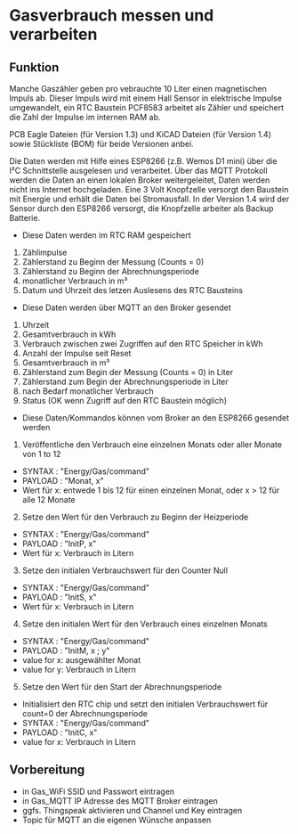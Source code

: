# Gasverbrauch messen und verarbeiten 

## Funktion

Manche Gaszähler geben pro vebrauchte 10 Liter einen magnetischen Impuls ab.
Dieser Impuls wird mit einem Hall Sensor in elektrische Impulse umgewandelt, ein RTC Baustein PCF8583 arbeitet als Zähler und speichert die Zahl der Impulse im internen RAM ab.

PCB Eagle Dateien (für Version 1.3) und KiCAD Dateien (für Version 1.4) sowie Stückliste (BOM) für beide Versionen anbei.

Die Daten werden mit Hilfe eines ESP8266 (z.B. Wemos D1 mini) über die I²C Schnittstelle ausgelesen und verarbeitet. 
Über das MQTT Protokoll werden die Daten an einen lokalen Broker weitergeleitet, Daten werden nicht ins Internet hochgeladen.
Eine 3 Volt Knopfzelle versorgt den Baustein mit Energie und erhält die Daten bei Stromausfall. In der Version 1.4 wird der Sensor durch den ESP8266 versorgt, die Knopfzelle arbeiter als Backup Batterie.


* Diese Daten werden im RTC RAM gespeichert

1. Zählimpulse
2. Zählerstand zu Beginn der Messung (Counts = 0)
3. Zählerstand zu Beginn der Abrechnungsperiode
4. monatlicher Verbrauch in m³
5. Datum und Uhrzeit des letzen Auslesens des RTC Bausteins

* Diese Daten werden über MQTT an den Broker gesendet

1. Uhrzeit 
2. Gesamtverbrauch in kWh
3. Verbrauch zwischen zwei Zugriffen auf den RTC Speicher in kWh
4. Anzahl der Impulse seit Reset
5. Gesamtverbrauch in m³
6. Zählerstand zum Begin der Messung (Counts = 0) in Liter
7. Zählerstand zum Begin der Abrechnungsperiode in Liter
8. nach Bedarf monatlicher Verbrauch
9. Status (OK wenn Zugriff auf den RTC Baustein möglich)

* Diese Daten/Kommandos können vom Broker an den ESP8266 gesendet werden

1. Veröffentliche den Verbrauch eine einzelnen Monats oder aller Monate von 1 to 12 
 * SYNTAX  : "Energy/Gas/command"
 * PAYLOAD : "Monat, x"
 * Wert für x: entwede 1 bis 12 für einen einzelnen Monat, oder x > 12 für alle 12 Monate
  
 2. Setze den Wert für den Verbrauch zu Beginn der Heizperiode 
 * SYNTAX  : "Energy/Gas/command"
 * PAYLOAD : "InitP, x"
 * Wert für x: Verbrauch in Litern

 3. Setze den initialen Verbrauchswert für den Counter Null 
 * SYNTAX  : "Energy/Gas/command"
 * PAYLOAD : "InitS, x"
 * Wert für x: Verbrauch in Litern

 4. Setze den initialen Wert für den Verbrauch eines einzelnen Monats  
 * SYNTAX  : "Energy/Gas/command"
 * PAYLOAD : "InitM, x ; y"
 * value for x: ausgewählter Monat
 * value for y: Verbrauch in Litern
 
 5. Setze den Wert für den Start der Abrechnungsperiode 
 * Initialisiert den RTC chip und setzt den initialen Verbrauchswert für count=0 der Abrechnungsperiode 
 * SYNTAX  : "Energy/Gas/command"
 * PAYLOAD : "InitC, x"
 * value for x: Verbrauch in Litern

## Vorbereitung

* in Gas_WiFi SSID und Passwort eintragen
* in Gas_MQTT IP Adresse des MQTT Broker eintragen
* ggfs. Thingspeak aktivieren und Channel und Key eintragen
* Topic für MQTT an die eigenen Wünsche anpassen
  
